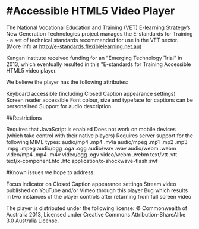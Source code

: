 #Accessible HTML5 Video Player
=============================

The National Vocational Education and Training (VET) E-learning Strategy’s New Generation Technologies project manages the E-standards for Training - a set of technical standards recommended for use in the VET sector. (More info at http://e-standards.flexiblelearning.net.au)

Kangan Institute received funding for an "Emerging Technology Trial" in 2013, which eventually resulted in this "E-standards for Training Accessible HTML5 video player.

We believe the player has the following attributes:

Keyboard accessible (including Closed Caption appearance settings)
Screen reader accessible
Font colour, size and typeface for captions can be personalised
Support for audio description

##Restrictions

Requires that JavaScript is enabled
Does not work on mobile devices (which take control with their native players)
Requires server support for the following MIME types:
audio/mp4 .mp4 .m4a
audio/mpeg .mp1 .mp2 .mp3 .mpg .mpeg
audio/ogg .oga .ogg
audio/wav .wav
audio/webm .webm
video/mp4 .mp4 .m4v
video/ogg .ogv
video/webm .webm
text/vtt .vtt
text/x-component.htc .htc
application/x-shockwave-flash swf

#Known issues we hope to address:

Focus indicator on Closed Caption appearance settings
Stream video published on YouTube and/or Vimeo through this player
Bug which results in two instances of the player controls after returning from full screen video


The player is distributed under the following license:
© Commonwealth of Australia 2013, Licensed under Creative Commons Attribution-ShareAlike 3.0 Australia License.
